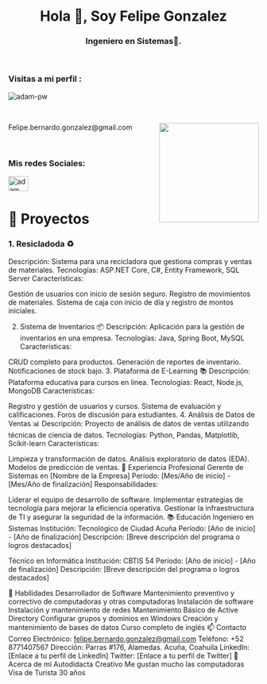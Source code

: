 <h1 align="center">Hola 👋, Soy Felipe Gonzalez</h1>
<h3 align="center">Ingeniero en Sistemas🌟.</h3>

<br>

<p align="right"> <h3> Visitas a mi perfil :</h3><img src="https://komarev.com/ghpvc/?username=adam-pw&label=Profile%20views&color=0e75b6&style=flat"
    alt="adam-pw" /> 
  </p>

<br>

<p><img align="right" src="https://github.com/Adam-pw/Adam-pw/blob/main/animation_500_kxa883sd.gif" width="200" height="200/></p>


- 🌱 Actualmente desarollo sistemas informaticos a la medida para empresas o clientes de mi ciudad

- 📫 Contactame **Felipe.bernardo.gonzalez@gmail.com**


<br>

<h3 align="left">Mis redes Sociales:</h3>
<p align="left">
  <a href="https://fb.com/Felipebernardo23" target="blank"><img align="center"
      src="https://raw.githubusercontent.com/rahuldkjain/github-profile-readme-generator/master/src/images/icons/Social/facebook.svg"
      alt="adam pithen wala" height="30" width="40" /></a>
</p>

<h1>📜 Proyectos</h1>
<h3>1. Resicladoda ♻️</h3>
Descripción: Sistema para una recicladora que gestiona compras y ventas de materiales.
Tecnologías: ASP.NET Core, C#, Entity Framework, SQL Server
Características:

Gestión de usuarios con inicio de sesión seguro.
Registro de movimientos de materiales.
Sistema de caja con inicio de día y registro de montos iniciales.

2. Sistema de Inventarios 📦
Descripción: Aplicación para la gestión de inventarios en una empresa.
Tecnologías: Java, Spring Boot, MySQL
Características:

CRUD completo para productos.
Generación de reportes de inventario.
Notificaciones de stock bajo.
3. Plataforma de E-Learning 📚
Descripción: Plataforma educativa para cursos en línea.
Tecnologías: React, Node.js, MongoDB
Características:

Registro y gestión de usuarios y cursos.
Sistema de evaluación y calificaciones.
Foros de discusión para estudiantes.
4. Análisis de Datos de Ventas 📊
Descripción: Proyecto de análisis de datos de ventas utilizando técnicas de ciencia de datos.
Tecnologías: Python, Pandas, Matplotlib, Scikit-learn
Características:

Limpieza y transformación de datos.
Análisis exploratorio de datos (EDA).
Modelos de predicción de ventas.
💼 Experiencia Profesional
Gerente de Sistemas en [Nombre de la Empresa]
Período: [Mes/Año de inicio] - [Mes/Año de finalización]
Responsabilidades:

Liderar el equipo de desarrollo de software.
Implementar estrategias de tecnología para mejorar la eficiencia operativa.
Gestionar la infraestructura de TI y asegurar la seguridad de la información.
📚 Educación
Ingeniero en Sistemas
Institución: Tecnológico de Ciudad Acuña
Período: [Año de inicio] - [Año de finalización]
Descripción: [Breve descripción del programa o logros destacados]

Técnico en Informática
Institución: CBTIS 54
Período: [Año de inicio] - [Año de finalización]
Descripción: [Breve descripción del programa o logros destacados]

🌟 Habilidades
Desarrollador de Software
Mantenimiento preventivo y correctivo de computadoras y otras computadoras
Instalación de software
Instalación y mantenimiento de redes
Mantenimiento Básico de Active Directory
Configurar grupos y dominios en Windows
Creación y mantenimiento de bases de datos
Curso completo de inglés
📫 Contacto
Correo Electrónico: felipe.bernardo.gonzalez@gmail.com
Teléfono: +52 8771407567
Dirección: Parras #176, Alamedas. Acuña, Coahuila
LinkedIn: [Enlace a tu perfil de LinkedIn]
Twitter: [Enlace a tu perfil de Twitter]
📖 Acerca de mí
Autodidacta
Creativo
Me gustan mucho las computadoras
Visa de Turista
30 años
